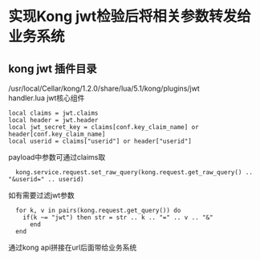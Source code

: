 # 实现Kong jwt检验后将相关参数转发给业务系统 

## kong jwt 插件目录  
/usr/local/Cellar/kong/1.2.0/share/lua/5.1/kong/plugins/jwt  
handler.lua jwt核心组件  

```
local claims = jwt.claims 
local header = jwt.header  
local jwt_secret_key = claims[conf.key_claim_name] or header[conf.key_claim_name]  
local userid = claims["userid"] or header["userid"]  
```
payload中参数可通过claims取  
```
  kong.service.request.set_raw_query(kong.request.get_raw_query() .. "&userid=" .. userid) 
```

如有需要过滤jwt参数
```
  for k, v in pairs(kong.request.get_query()) do
    if(k ~= "jwt") then str = str .. k .. "=" .. v .. "&"
      end
  end
```

通过kong api拼接在url后面带给业务系统  
